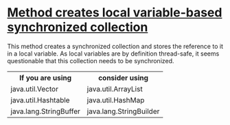 # [Method creates local variable-based synchronized collection](http://fb-contrib.sourceforge.net/bugdescriptions.html#LSYC_LOCAL_SYNCHRONIZED_COLLECTION)

This method creates a synchronized collection and stores the reference to it
			in a local variable. As local variables are by definition thread-safe, it seems
			questionable that this collection needs to be synchronized.

<table> 
 <tbody> 
  <tr> 
   <th>If you are using</th> 
   <th>consider using</th> 
  </tr> 
  <tr> 
   <td>java.util.Vector</td> 
   <td>java.util.ArrayList</td> 
  </tr> 
  <tr> 
   <td>java.util.Hashtable</td> 
   <td>java.util.HashMap</td> 
  </tr> 
  <tr> 
   <td>java.lang.StringBuffer</td> 
   <td>java.lang.StringBuilder</td> 
  </tr> 
 </tbody> 
</table>